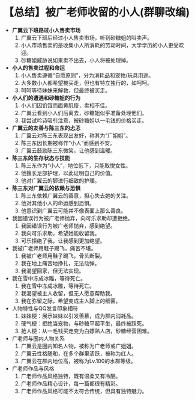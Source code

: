 # 【总结】被广老师收留的小人(群聊改编)

-   **广翼云下班路过小人售卖市场**
    1.  广翼云下班后经过小人售卖市场，听到砂糖姐的叫卖声。
    2.  小人市场售卖的是收集小人所消耗的劳动时间，大学学历的小人更受欢迎。
    3.  砂糖姐威胁说如果卖不出去，小人将被处理掉。
-   **小人的售卖过程和命运**
    1.  小人售卖遵循“自愿原则”，分为消耗品和宠物/玩具用途。
    2.  大多数小人都希望被买走，但也有特立独行的，如呵呵。
    3.  呵呵等待妹妹来解救，但最终被买走。
-   **小人们的遭遇和砂糖姐的行为**
    1.  小人们因饥饿而面黄肌瘦，卖相不佳。
    2.  广翼云看到小人们后离去，砂糖姐似乎准备处理他们。
    3.  我尝试吟诗吸引注意，被砂糖姐以一毛钱的价格买走。
-   **广翼云的友善与陈三东的忐忑**
    1.  广翼云对陈三东表现出友好，称其为“广姐姐”。
    2.  陈三东因长期被称作“小人”而感到不安。
    3.  广翼云鼓励陈三东微笑，让他感到温暖。
-   **陈三东的生存状态与技能**
    1.  陈三东作为“小人”，地位低下，只能取悦女性。
    2.  他擅长足部护理，以此证明自己的价值。
    3.  他对广翼云的脚进行细致的护理。
-   **陈三东对广翼云的依赖与恐惧**
    1.  陈三东依赖广翼云的善意，担心失去她的关注。
    2.  他对其他小人的命运感到恐惧。
    3.  他意识到广翼云可能并不像表面上那么善良。
-   我因错误行为被广老师抛弃，向可乐求助却遭拒绝。
    1.  我因错误行为被广老师抛弃，感到绝望。
    2.  我向可乐求助，希望她能收留我。
    3.  可乐拒绝了我，让我感到更加绝望。
-   我被广老师用鞋子踢飞，痛苦不堪。
    1.  我被广老师用鞋子踢飞，骨头断裂。
    2.  我在地上痛苦地挣扎，无法动弹。
    3.  我渴望回家，但无法实现。
-   我在雪中冻成冰雕，等待死亡。
    1.  我在雪中冻成冰雕，等待死亡。
    2.  我渴望被主人收留，但无人愿意帮助我。
    3.  我在弥留之际，希望变成主人脚上的细菌。
-   人物特性与QQ发言印象相符
    1.  妹妹梗：展示妹妹以引发羡慕，成为群内消耗品。
    2.  硬气梗：拒绝当宠物，与砂糖平起平坐，最终被踩死。
    3.  抢人梗：从一毛钱买走变为白嫖熟人店，砂糖经营困难。
-   广老师与圈内人物关系
    1.  广翼云是圈内知名人物，被称为广老师或广姐姐。
    2.  广翼云性格随和，在多个群里活跃，被称为红人。
    3.  广翼云在群内地位高，被称为Lv.100的水群等级。
-   广老师作品与风格
    1.  广老师作品风格独特，既有温柔又有冷酷。
    2.  广老师作品精心设计，每一篇都很有精彩。
    3.  广老师作品风格可能不太符合传统，但具有独特魅力。
